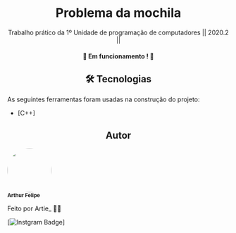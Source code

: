 <h1 align="center">Problema da mochila</h1>
<p align="center">Trabalho prático da 1º Unidade de programação de computadores || 2020.2 ||</p>

<h4 align="center"> 
	🚀 Em funcionamento ! 🚀
</h4>


<h2 align="center">🛠 Tecnologias</h2>

As seguintes ferramentas foram usadas na construção do projeto:

- [C++]


<h2 align="center">Autor</h2>


 <img align="center" style="border-radius: 50%;" src="https://avatars.githubusercontent.com/u/63522257?v=4" width="100px;" alt=""/>
 <br />
 <sub><b>Arthur Felipe</b></sub> 


Feito por Artie_ 👋🏽

[![Instgram Badge](https://img.shields.io/badge/-@arthur_f18-#E4405F?style=flat-square&labelColor=#E4405F&logo=instagram&logoColor=white&link=https://instagram.com/arthur_f18)]
